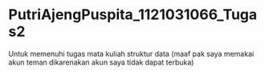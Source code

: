 # PutriAjengPuspita_1121031066_Tugas2
Untuk memenuhi tugas mata kuliah struktur data (maaf pak saya memakai akun teman dikarenakan akun saya tidak dapat terbuka)
